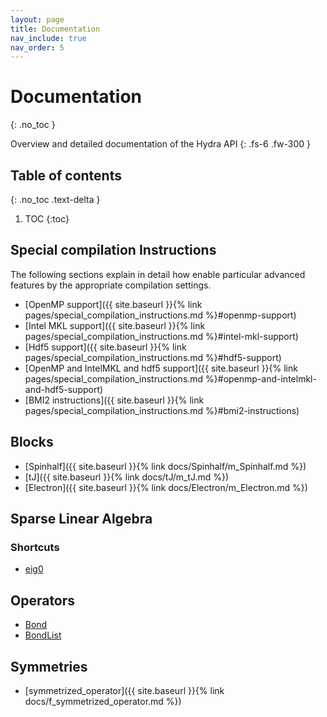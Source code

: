 ```yaml
---
layout: page
title: Documentation
nav_include: true
nav_order: 5
---
```


# Documentation
{: .no_toc }

Overview and detailed documentation of the Hydra API
{: .fs-6 .fw-300 }

## Table of contents
{: .no_toc .text-delta }

1. TOC
{:toc}

## Special compilation Instructions
The following sections explain in detail how enable particular advanced features by the appropriate compilation settings. 
* [OpenMP support]({{ site.baseurl }}{% link pages/special_compilation_instructions.md %}#openmp-support)
* [Intel MKL support]({{ site.baseurl }}{% link pages/special_compilation_instructions.md %}#intel-mkl-support)
* [Hdf5 support]({{ site.baseurl }}{% link pages/special_compilation_instructions.md %}#hdf5-support)
* [OpenMP and IntelMKL and hdf5 support]({{ site.baseurl }}{% link pages/special_compilation_instructions.md %}#openmp-and-intelmkl-and-hdf5-support)
* [BMI2 instructions]({{ site.baseurl }}{% link pages/special_compilation_instructions.md %}#bmi2-instructions)

## Blocks
* [Spinhalf]({{ site.baseurl }}{% link docs/Spinhalf/m_Spinhalf.md %})
* [tJ]({{ site.baseurl }}{% link docs/tJ/m_tJ.md %})
* [Electron]({{ site.baseurl }}{% link docs/Electron/m_Electron.md %})

## Sparse Linear Algebra
### Shortcuts
* [eig0](../../docs/f_eig0/index.html)

## Operators
* [Bond](../../docs/Bond/index.html)
* [BondList](../../docs/BondList/index.html)


## Symmetries
* [symmetrized_operator]({{ site.baseurl }}{% link docs/f_symmetrized_operator.md %})
